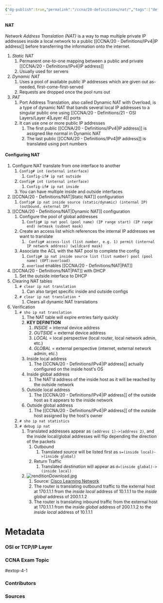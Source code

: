 ```yaml
---
{"dg-publish":true,"permalink":"/ccna/20-definitions/nat/","tags":["defs_ccna"],"created":"2023-11-05T10:55:11.000-08:00","updated":"2024-01-08T13:54:58.520-08:00"}
---
```


#### NAT
*Network Address Translation (NAT)* is a way to map multiple private IP addresses inside a local network to a public [[CCNA/20 - Definitions/IPv4\|IP address]] before transferring the information onto the internet.

1. *Static NAT*
	1. Permanent one-to-one mapping between a public and private [[CCNA/20 - Definitions/IPv4\|IP address]]
	2. Usually used for servers
2. *Dynamic NAT*
	1. Uses a pool of available public IP addresses which are given out as-needed, first-come-first-served
	2. Requests are dropped once the pool runs out
3. *PAT*
	1. Port Address Translation, also called Dynamic NAT with Overload, is a type of dynamic NAT that bands several local IP addresses to a singular public one using [[CCNA/20 - Definitions/21 - OSI Layers/Layer 4\|Layer 4]] ports
	2. It can use one or more public IP addresses
		1. The first public [[CCNA/20 - Definitions/IPv4\|IP address]] is assigned like normal in Dynamic NAT
		2. The last public [[CCNA/20 - Definitions/IPv4\|IP address]] is translated using port numbers


#### Configuring NAT
1.  Configure NAT translate from one interface to another
	1.  `Config# int (external interface)`
		1.  `Config-if# ip nat outside`
	2.  `Config# int (internal interface)`
		1.  `Config-if# ip nat inside`
	3.  You can have multiple inside and outside interfaces
2.  [[CCNA/20 - Definitions/NAT\|Static NAT]] configuration
	1.  `Config# ip nat inside source (static/dynamic) (internal IP) (outbound, external IP)`
3.  [[CCNA/20 - Definitions/NAT\|Dynamic NAT]] configuration
	1.  Configure the pool of global addresses
		1.  `Config# ip nat pool (pool name) (IP range start) (IP range end) netmask (subnet mask)`
	2.  Create an access list which references the internal IP addresses we want to translate
		1. ` Config# access-list (list number, e.g. 1) permit (internal IP network address) (wildcard mask)`
	3.  Associate the ACL with the NAT pool to complete the config
		1.  `Config# ip nat inside source list (list number) pool (pool name) (OPT:overload)`
		2. `overload` enables [[CCNA/20 - Definitions/NAT\|PAT]]
4.  [[CCNA/20 - Definitions/NAT\|PAT]] with DHCP
	1.  Set the outside interface to DHCP
5.  Clearing NAT tables
	1.  `# clear ip nat translation`
		1.  Can also target specific inside and outside configs
	2.  `# clear ip nat translation *`
		1.  Clears all dynamic NAT translations
6.  Verification
	1.  `# sho ip nat translation`
		1.  The NAT table will expire entries fairly quickly
		1.  **KEY DEFINITION**
			1.  *INSIDE* = internal device address
			2.  *OUTSIDE* = external device address
			3.  *LOCAL* = local perspective (local router, local network admin, etc.)
			4.  *GLOBAL* = external perspective (internet, external network admin, etc.)
		2.  Inside local address
			1.  The [[CCNA/20 - Definitions/IPv4\|IP address]] actually configured on the inside host's OS
		3.  Inside global address
			1.  The NAT'd address of the inside host as it will be reached by the outside network
		4.  Outside local address
			1.  The [[CCNA/20 - Definitions/IPv4\|IP address]] of the outside host as it appears to the inside network
		5.  Outside global address
			1.  The [[CCNA/20 - Definitions/IPv4\|IP address]] of the outside host assigned by the host's owner
	2.  `# sho ip nat statistics`
	3.  `# debug ip nat`
		1. Translated addresses appear as `(address 1)->(address 2)`, and the inside local/global addresses will flip depending the direction of the packets
			1.  Outbound
				1. Translated *source* will be listed first as `s=(inside local)->(inside global)`
			2.  Return Traffic
				1. Translated *destination* will appear as `d=(inside global)->(inside local)`
		2. ![renditionDownload.jpg](/img/user/Attachments/renditionDownload.jpg)
			1. Source: [Cisco Learning Network](https://learningnetwork.cisco.com/s/question/0D53i00000Kt0gWCAR/nat-debug)
			2. The router is translating outbound traffic to the external host at 170.1.1.1 from the *inside local* address of 10.1.1.1 to the *inside global* address of 200.1.1.2
			3. The router is translating inbound traffic from the external host at 170.1.1.1 from the *inside global* address of 200.1.1.2 to the *inside local* address of 10.1.1.1
# Metadata
### OSI or TCP/IP Layer

### CCNA Exam Topic
#extop-4-1 
### Contributors

### Sources
